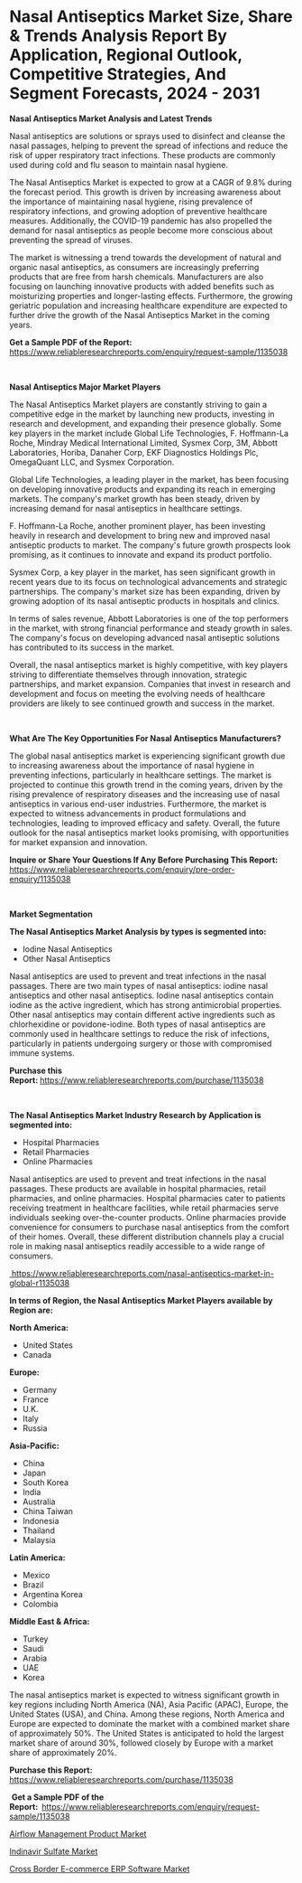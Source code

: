 <p><h1>Nasal Antiseptics Market Size, Share & Trends Analysis Report By Application, Regional Outlook, Competitive Strategies, And Segment Forecasts, 2024 - 2031</h1></p><p><strong>Nasal Antiseptics Market Analysis and Latest Trends</strong></p>
<p><p>Nasal antiseptics are solutions or sprays used to disinfect and cleanse the nasal passages, helping to prevent the spread of infections and reduce the risk of upper respiratory tract infections. These products are commonly used during cold and flu season to maintain nasal hygiene.</p><p>The Nasal Antiseptics Market is expected to grow at a CAGR of 9.8% during the forecast period. This growth is driven by increasing awareness about the importance of maintaining nasal hygiene, rising prevalence of respiratory infections, and growing adoption of preventive healthcare measures. Additionally, the COVID-19 pandemic has also propelled the demand for nasal antiseptics as people become more conscious about preventing the spread of viruses.</p><p>The market is witnessing a trend towards the development of natural and organic nasal antiseptics, as consumers are increasingly preferring products that are free from harsh chemicals. Manufacturers are also focusing on launching innovative products with added benefits such as moisturizing properties and longer-lasting effects. Furthermore, the growing geriatric population and increasing healthcare expenditure are expected to further drive the growth of the Nasal Antiseptics Market in the coming years.</p></p>
<p><strong>Get a Sample PDF of the Report:&nbsp;</strong> <a href="https://www.reliableresearchreports.com/enquiry/request-sample/1135038">https://www.reliableresearchreports.com/enquiry/request-sample/1135038</a></p>
<p>&nbsp;</p>
<p><strong>Nasal Antiseptics Major Market Players</strong></p>
<p><p>The Nasal Antiseptics Market players are constantly striving to gain a competitive edge in the market by launching new products, investing in research and development, and expanding their presence globally. Some key players in the market include Global Life Technologies, F. Hoffmann-La Roche, Mindray Medical International Limited, Sysmex Corp, 3M, Abbott Laboratories, Horiba, Danaher Corp, EKF Diagnostics Holdings Plc, OmegaQuant LLC, and Sysmex Corporation.</p><p>Global Life Technologies, a leading player in the market, has been focusing on developing innovative products and expanding its reach in emerging markets. The company's market growth has been steady, driven by increasing demand for nasal antiseptics in healthcare settings.</p><p>F. Hoffmann-La Roche, another prominent player, has been investing heavily in research and development to bring new and improved nasal antiseptic products to market. The company's future growth prospects look promising, as it continues to innovate and expand its product portfolio.</p><p>Sysmex Corp, a key player in the market, has seen significant growth in recent years due to its focus on technological advancements and strategic partnerships. The company's market size has been expanding, driven by growing adoption of its nasal antiseptic products in hospitals and clinics.</p><p>In terms of sales revenue, Abbott Laboratories is one of the top performers in the market, with strong financial performance and steady growth in sales. The company's focus on developing advanced nasal antiseptic solutions has contributed to its success in the market.</p><p>Overall, the nasal antiseptics market is highly competitive, with key players striving to differentiate themselves through innovation, strategic partnerships, and market expansion. Companies that invest in research and development and focus on meeting the evolving needs of healthcare providers are likely to see continued growth and success in the market.</p></p>
<p>&nbsp;</p>
<p><strong>What Are The Key Opportunities For Nasal Antiseptics Manufacturers?</strong></p>
<p><p>The global nasal antiseptics market is experiencing significant growth due to increasing awareness about the importance of nasal hygiene in preventing infections, particularly in healthcare settings. The market is projected to continue this growth trend in the coming years, driven by the rising prevalence of respiratory diseases and the increasing use of nasal antiseptics in various end-user industries. Furthermore, the market is expected to witness advancements in product formulations and technologies, leading to improved efficacy and safety. Overall, the future outlook for the nasal antiseptics market looks promising, with opportunities for market expansion and innovation.</p></p>
<p><strong>Inquire or Share Your Questions If Any Before Purchasing This Report:</strong> <a href="https://www.reliableresearchreports.com/enquiry/pre-order-enquiry/1135038">https://www.reliableresearchreports.com/enquiry/pre-order-enquiry/1135038</a></p>
<p>&nbsp;</p>
<p><strong>Market Segmentation</strong></p>
<p><strong>The Nasal Antiseptics Market Analysis by types is segmented into:</strong></p>
<p><ul><li>Iodine Nasal Antiseptics</li><li>Other Nasal Antiseptics</li></ul></p>
<p><p>Nasal antiseptics are used to prevent and treat infections in the nasal passages. There are two main types of nasal antiseptics: iodine nasal antiseptics and other nasal antiseptics. Iodine nasal antiseptics contain iodine as the active ingredient, which has strong antimicrobial properties. Other nasal antiseptics may contain different active ingredients such as chlorhexidine or povidone-iodine. Both types of nasal antiseptics are commonly used in healthcare settings to reduce the risk of infections, particularly in patients undergoing surgery or those with compromised immune systems.</p></p>
<p><strong>Purchase this Report:&nbsp;</strong><a href="https://www.reliableresearchreports.com/purchase/1135038">https://www.reliableresearchreports.com/purchase/1135038</a></p>
<p>&nbsp;</p>
<p><strong>The Nasal Antiseptics Market Industry Research by Application is segmented into:</strong></p>
<p><ul><li>Hospital Pharmacies</li><li>Retail Pharmacies</li><li>Online Pharmacies</li></ul></p>
<p><p>Nasal antiseptics are used to prevent and treat infections in the nasal passages. These products are available in hospital pharmacies, retail pharmacies, and online pharmacies. Hospital pharmacies cater to patients receiving treatment in healthcare facilities, while retail pharmacies serve individuals seeking over-the-counter products. Online pharmacies provide convenience for consumers to purchase nasal antiseptics from the comfort of their homes. Overall, these different distribution channels play a crucial role in making nasal antiseptics readily accessible to a wide range of consumers.</p></p>
<p><a href="https://www.reliableresearchreports.com/nasal-antiseptics-market-in-global-r1135038">&nbsp;https://www.reliableresearchreports.com/nasal-antiseptics-market-in-global-r1135038</a></p>
<p><strong>In terms of Region, the Nasal Antiseptics Market Players available by Region are:</strong></p>
<p>
    <p> <strong> North America: </strong>
        <ul>
            <li>United States</li>
            <li>Canada</li>
        </ul>
        </p> 
    <p> <strong> Europe: </strong>
        <ul>
            <li>Germany</li>
            <li>France</li>
            <li>U.K.</li>
            <li>Italy</li>
            <li>Russia</li>
        </ul>
        </p> 
    <p> <strong> Asia-Pacific: </strong>
        <ul>
            <li>China</li>
            <li>Japan</li>
            <li>South Korea</li>
            <li>India</li>
            <li>Australia</li>
            <li>China Taiwan</li>
            <li>Indonesia</li>
            <li>Thailand</li>
            <li>Malaysia</li>
        </ul>
        </p> 
    <p> <strong> Latin America: </strong>
        <ul>
            <li>Mexico</li>
            <li>Brazil</li>
            <li>Argentina Korea</li>
            <li>Colombia</li>
        </ul>
        </p> 
    <p> <strong> Middle East & Africa: </strong>
        <ul>
            <li>Turkey</li>
            <li>Saudi</li>
            <li>Arabia</li>
            <li>UAE</li>
            <li>Korea</li>
        </ul>
    </p>
    </p>
<p><p>The nasal antiseptics market is expected to witness significant growth in key regions including North America (NA), Asia Pacific (APAC), Europe, the United States (USA), and China. Among these regions, North America and Europe are expected to dominate the market with a combined market share of approximately 50%. The United States is anticipated to hold the largest market share of around 30%, followed closely by Europe with a market share of approximately 20%.</p></p>
<p><strong>Purchase this Report: </strong><a href="https://www.reliableresearchreports.com/purchase/1135038">https://www.reliableresearchreports.com/purchase/1135038</a></p>
<p>&nbsp;<strong>Get a Sample PDF of the Report:&nbsp;&nbsp;</strong><a href="https://www.reliableresearchreports.com/enquiry/request-sample/1135038">https://www.reliableresearchreports.com/enquiry/request-sample/1135038</a></p>
<p><strong></strong></p>
<p><p><a href="https://medium.com/@chloeconn57/airflow-management-product-market-research-report-its-history-and-forecast-2024-to-2031-41e2fe6fc741">Airflow Management Product Market</a></p><p><a href="https://github.com/HenrietteMills1/Market-Research-Report-List-1/blob/main/indinavir-sulfate-market.md">Indinavir Sulfate Market</a></p><p><a href="https://medium.com/@jayrussel94/cross-border-e-commerce-erp-software-market-competitive-analysis-market-trends-and-forecast-to-11aeb7b6f76c">Cross Border E-commerce ERP Software Market</a></p></p>